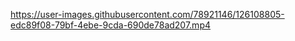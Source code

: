 
https://user-images.githubusercontent.com/78921146/126108805-edc89f08-79bf-4ebe-9cda-690de78ad207.mp4
